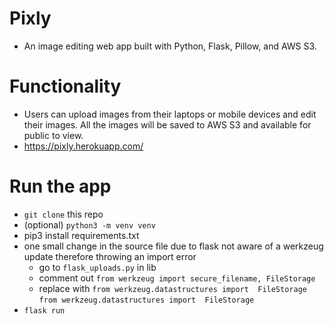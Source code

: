 # Pixly

- An image editing web app built with Python, Flask, Pillow, and AWS S3.

# Functionality

- Users can upload images from their laptops or mobile devices and edit their images. All the images will be saved to AWS S3 and available for public to view. 
- https://pixly.herokuapp.com/

# Run the app

- `git clone` this repo
-  (optional) `python3 -m venv venv`
- pip3 install requirements.txt
- one small change in the source file due to flask not aware of a werkzeug update therefore throwing an import error
  - go to `flask_uploads.py` in lib
  - comment out `from werkzeug import secure_filename, FileStorage`
  - replace with 
  `from werkzeug.datastructures import  FileStorage`
  `from werkzeug.datastructures import  FileStorage`
 - `flask run`
